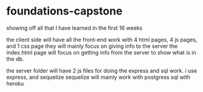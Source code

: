 # foundations-capstone
showing off all that I have learned in the first 16 weeks

the client side will have all the front-end work with 4 html pages, 4 js pages, and 1 css page
they will mainly focus on giving info to the server 
the index.html page will focus on getting info from the server to show what is in the db.

the server folder will have 2 js files for doing the express and sql work.
i use express, and sequelize 
sequelize will mainly work with postgress sql with heroku
